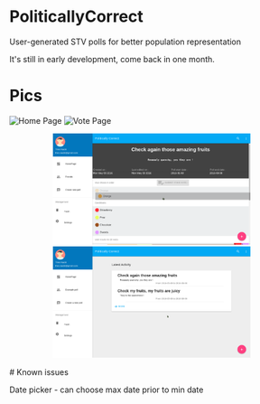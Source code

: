 # PoliticallyCorrect
User-generated STV polls for better population representation

It's still in early development, come back in one month.

# Pics
![Home Page](https://raw.githubusercontent.com/theonaciri/PoliticallyCorrect/demo/Screenshot_2016-05-13_16-48-00.png)
![Vote Page](https://raw.githubusercontent.com/theonaciri/PoliticallyCorrect/demo/Screenshot_2016-05-13_16-49-06.png)

<p align="center">
  <img src="demo/Screenshot_2016-05-13_16-48-00.png" width="350"/>
  <img src="demo/Screenshot_2016-05-13_16-49-06.png" width="350"/>
</p>
# Known issues

Date picker - can choose max date prior to min date
